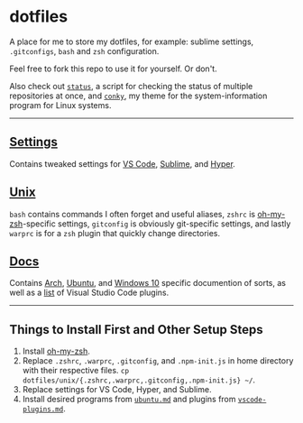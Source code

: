 # dotfiles
A place for me to store my dotfiles, for example: sublime settings, `.gitconfigs`, `bash` and `zsh` configuration.

Feel free to fork this repo to use it for yourself. Or don't.

Also check out [`status`](https://github.com/pschfr/status), a script for checking the status of multiple repositories at once, and [`conky`](https://github.com/pschfr/conky), my theme for the system-information program for Linux systems.

---

## [Settings](settings/)
Contains tweaked settings for [VS Code](https://github.com/Microsoft/vscode), [Sublime](https://www.sublimetext.com/3), and [Hyper](https://github.com/zeit/hyper).

## [Unix](unix/)
`bash` contains commands I often forget and useful aliases, `zshrc` is [oh-my-zsh](https://github.com/robbyrussell/oh-my-zsh)-specific settings, `gitconfig` is obviously git-specific settings, and lastly `warprc` is for a `zsh` plugin that quickly change directories.


## [Docs](docs/)
Contains [Arch](docs/arch.md), [Ubuntu](docs/ubuntu.md), and [Windows 10](docs/win10.md) specific documention of sorts, as well as a [list](docs/vscode-plugins.md) of Visual Studio Code plugins.

---

## Things to Install First and Other Setup Steps
1. Install [oh-my-zsh](https://github.com/robbyrussell/oh-my-zsh).
2. Replace `.zshrc`, `.warprc`, `.gitconfig`, and `.npm-init.js` in home directory with their respective files. `cp dotfiles/unix/{.zshrc,.warprc,.gitconfig,.npm-init.js} ~/`.
3. Replace settings for VS Code, Hyper, and Sublime.
4. Install desired programs from [`ubuntu.md`](docs/ubuntu.md) and plugins from [`vscode-plugins.md`](docs/vscode-plugins.md).
